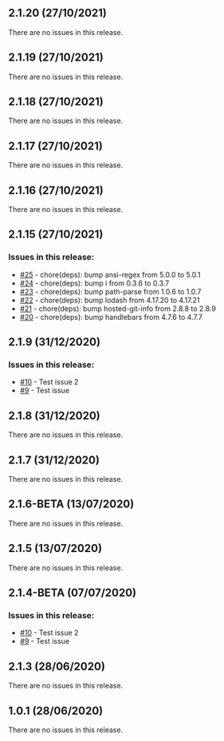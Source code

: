 ## 2.1.20 (27/10/2021) 


There are no issues in this release.


## 2.1.19 (27/10/2021) 


There are no issues in this release.


## 2.1.18 (27/10/2021) 


There are no issues in this release.


## 2.1.17 (27/10/2021) 


There are no issues in this release.


## 2.1.16 (27/10/2021) 


There are no issues in this release.


## 2.1.15 (27/10/2021) 


### Issues in this release:

* [#25](https://github.com/iamtomhewitt/sandbox/pull/25) - chore(deps): bump ansi-regex from 5.0.0 to 5.0.1
* [#24](https://github.com/iamtomhewitt/sandbox/pull/24) - chore(deps): bump i from 0.3.6 to 0.3.7
* [#23](https://github.com/iamtomhewitt/sandbox/pull/23) - chore(deps): bump path-parse from 1.0.6 to 1.0.7
* [#22](https://github.com/iamtomhewitt/sandbox/pull/22) - chore(deps): bump lodash from 4.17.20 to 4.17.21
* [#21](https://github.com/iamtomhewitt/sandbox/pull/21) - chore(deps): bump hosted-git-info from 2.8.8 to 2.8.9
* [#20](https://github.com/iamtomhewitt/sandbox/pull/20) - chore(deps): bump handlebars from 4.7.6 to 4.7.7



## 2.1.9 (31/12/2020) 


### Issues in this release:

* [#10](https://github.com/iamtomhewitt/sandbox/issues/10) - Test issue 2
* [#9](https://github.com/iamtomhewitt/sandbox/issues/9) - Test issue



## 2.1.8 (31/12/2020) 


There are no issues in this release.


## 2.1.7 (31/12/2020) 


There are no issues in this release.


## 2.1.6-BETA (13/07/2020) 


There are no issues in this release.


## 2.1.5 (13/07/2020) 


There are no issues in this release.


## 2.1.4-BETA (07/07/2020) 


### Issues in this release:

* [#10](https://github.com/iamtomhewitt/sandbox/issues/10) - Test issue 2
* [#9](https://github.com/iamtomhewitt/sandbox/issues/9) - Test issue



## 2.1.3 (28/06/2020) 


There are no issues in this release.


## 1.0.1 (28/06/2020) 


There are no issues in this release.